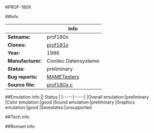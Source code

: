#PROF-180X

##Info

||Info|
|-----|-----|
|**Setname:**|prof180x
|**Clones:**|[prof181x](prof181x.md)
|**Year:**|1986
|**Manufacturer:**|Conitec Datensysteme
|**Status:**|preliminary
|**Bug reports:**|[MAMETesters](http://mametesters.org/view_all_set.php?type=1&temporary=y&search=prof180x.c)
|**Source file:**|[prof180x.c](https://github.com/mamedev/mame/blob/master/src/mess/drivers/prof180x.c)

##Emulation info
|| Status |
|-----|-----|
|Overall emulation:|preliminary
|Color emulation:|good
|Sound emulation:|preliminary
|Graphics emulation:|good
|Savestates:|unsupported

##Tech info

##Romset info

<!--- START OF EDITED COMMENT DO NOT TOUCH TEXT ABOVE-->
